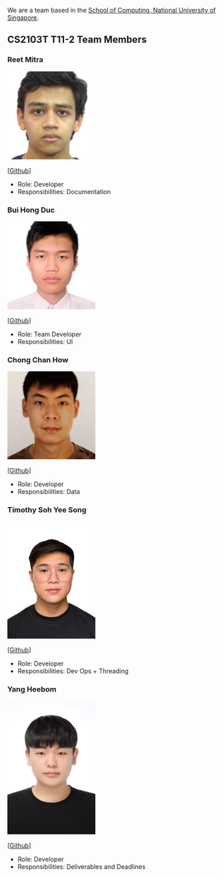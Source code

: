 ---
---

We are a team based in the [School of Computing, National University of Singapore](http://www.comp.nus.edu.sg).

## CS2103T T11-2 Team Members

### Reet Mitra

<img src="images/reetmitra.png" width="200px">

[[Github](https://github.com/reetmitra)]

* Role: Developer
* Responsibilities: Documentation

### Bui Hong Duc

<img src="images/e0735389.png" width="200px">

[[Github](https://github.com/E0735389)]

* Role: Team Developer
* Responsibilities: UI

### Chong Chan How

<img src="images/chillinrage.png" width="200px">

[[Github](https://github.com/ChillinRage)]

* Role: Developer
* Responsibilities: Data

### Timothy Soh Yee Song

<img src="images/largecrowd.png" width="200px">

[[Github](https://github.com/LargeCrowd)]

* Role: Developer
* Responsibilities: Dev Ops + Threading

### Yang Heebom

<img src="images/hibeom0929.png" width="200px">

[[Github](https://github.com/Hibeom0929)]

* Role: Developer
* Responsibilities: Deliverables and Deadlines 
